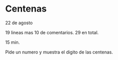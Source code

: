 # Centenas
22 de agosto

19 lineas mas 10 de comentarios. 29 en total.

15 min.

Pide un numero y muestra el digito de las centenas.
